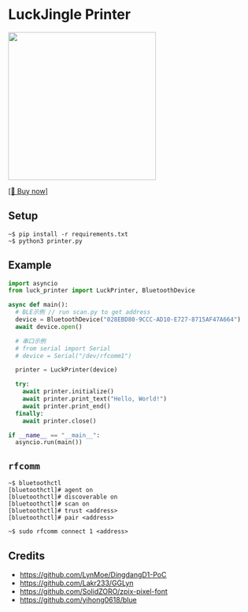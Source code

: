 # LuckJingle Printer

<img width="300" src="https://ae01.alicdn.com/kf/Se12173c0674d4859a9c613cb259ff593k/LUCK-JINGLE-Sticker-Printer-Machine-Mini-Bluetooth-Inkless-Thermal-Photo-Printer-Compatible-with-Android-IOS.jpg" />

[[🛒 Buy now]](https://mobile.yangkeduo.com/goods2.html?goods_id=215919711645)

## Setup

```shell
~$ pip install -r requirements.txt
~$ python3 printer.py
```

## Example

```python
import asyncio
from luck_printer import LuckPrinter, BluetoothDevice

async def main():
  # BLE示例 // run scan.py to get address
  device = BluetoothDevice("028EBD80-9CCC-AD10-E727-8715AF47A664")
  await device.open()

  # 串口示例
  # from serial import Serial
  # device = Serial("/dev/rfcomm1")

  printer = LuckPrinter(device)

  try:
    await printer.initialize()
    await printer.print_text("Hello, World!")
    await printer.print_end()
  finally:
    await printer.close()

if __name__ == "__main__":
  asyncio.run(main())
```

## `rfcomm`

```shell
~$ bluetoothctl
[bluetoothctl]# agent on
[bluetoothctl]# discoverable on
[bluetoothctl]# scan on
[bluetoothctl]# trust <address>
[bluetoothctl]# pair <address>

~$ sudo rfcomm connect 1 <address>
```

## Credits

+ <https://github.com/LynMoe/DingdangD1-PoC>
+ <https://github.com/Lakr233/GGLyn>
+ <https://github.com/SolidZORO/zpix-pixel-font>
+ <https://github.com/yihong0618/blue>